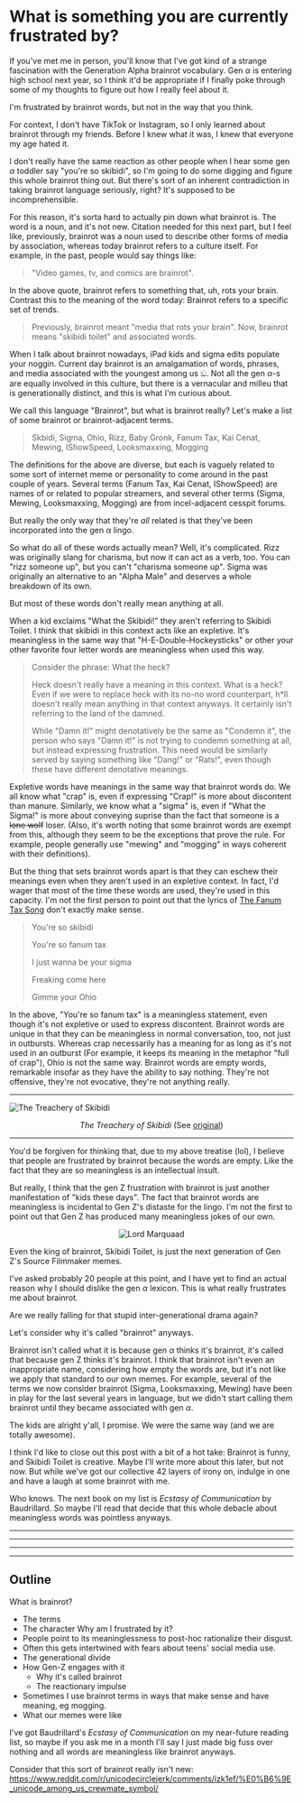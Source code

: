 # What is something you are currently frustrated by?

If you've met me in person, you'll know that I've got kind of a strange fascination with the Generation Alpha brainrot vocabulary.
Gen $\alpha$ is entering high school next year, so I think it'd be appropriate if I finally poke through some of my thoughts to figure out how I really feel about it.

I'm frustrated by brainrot words, but not in the way that you think.

For context, I don't have TikTok or Instagram, so I only learned about brainrot through my friends.
Before I knew what it was, I knew that everyone my age hated it.

I don't really have the same reaction as other people when I hear some gen $\alpha$ toddler say "you're so skibidi", so I'm going to do some digging and figure this whole brainrot thing out.
But there's sort of an inherent contradiction in taking brainrot language seriously, right?
It's supposed to be incomprehensible.

For this reason, it's sorta hard to actually pin down what brainrot is. 
The word is a noun, and it's not new.
Citation needed for this next part, but I feel like, previously, brainrot was a noun used to describe other forms of media by association, whereas today brainrot refers to a culture itself. 
For example, in the past, people would say things like: 
> "Video games, tv, and comics are brainrot".

In the above quote, brainrot refers to something that, uh, rots your brain.
Contrast this to the meaning of the word today: Brainrot refers to a specific set of trends.
> Previously, brainrot meant "media that rots your brain".
> Now, brainrot means "skibidi toilet" and associated words.

When I talk about brainrot nowadays, iPad kids and sigma edits populate your noggin.
Current day brainrot is an amalgamation of words, phrases, and media associated with the youngest among us ඞ.
Not all the gen $\alpha$-s are equally involved in this culture, but there is a vernacular and milleu that is generationally distinct, and this is what I'm curious about.

We call this language "Brainrot", but what is brainrot really? Let's make a list of some brainrot or brainrot-adjacent terms.

> Skbidi, Sigma, Ohio, Rizz, Baby Gronk, Fanum Tax, Kai Cenat, Mewing, IShowSpeed, Looksmaxxing, Mogging

The definitions for the above are diverse, but each is vaguely related to some sort of internet meme or personality to come around in the past couple of years. 
Several terms (Fanum Tax, Kai Cenat, IShowSpeed) are names of or related to popular streamers, and several other terms (Sigma, Mewing, Looksmaxxing, Mogging) are from incel-adjacent cesspit forums.

But really the only way that they're *all* related is that they've been incorporated into the gen $\alpha$ lingo.

So what do all of these words actually mean? Well, it's complicated. 
Rizz was originally slang for charisma, but now it can act as a verb, too.
You can "rizz someone up", but you can't "charisma someone up".
Sigma was originally an alternative to an "Alpha Male" and deserves a whole breakdown of its own.

But most of these words don't really mean anything at all.

When a kid exclaims "What the Skibidi!" they aren't referring to Skibidi Toilet.
I think that skibidi in this context acts like an expletive.
It's meaningless in the same way that "H-E-Double-Hockeysticks" or other your other favorite four letter words are meaningless when used this way. 

> Consider the phrase: What the heck?
>
> Heck doesn't really have a meaning in this context. What is a heck? Even if we were to replace heck with its no-no word counterpart, h*ll doesn't really mean anything in that context anyways. It certainly isn't referring to the land of the damned.
>
> While "Damn it!" might denotatively be the same as "Condemn it", the person who says "Damn it!" is not trying to condemn something at all, but instead expressing frustration.
> This need would be similarly served by saying something like "Dang!" or "Rats!", even though these have different denotative meanings. 

Expletive words have meanings in the same way that brainrot words do.
We all know what "crap" is, even if expressing "Crap!" is more about discontent than manure.
Similarly, we know what a "sigma" is, even if "What the Sigma!" is more about conveying suprise than the fact that someone is a ~~lone wolf~~ loser.
(Also, it's worth noting that some brainrot words are exempt from this, although they seem to be the exceptions that prove the rule. 
For example, people generally use "mewing" and "mogging" in ways coherent with their definitions).

But the thing that sets brainrot words apart is that they can eschew their meanings even when they aren't used in an expletive context. 
In fact, I'd wager that most of the time these words are used, they're used in this capacity.
I'm not the first person to point out that the lyrics of [The Fanum Tax Song](https://www.tiktok.com/@ovp.9/video/7285477963217325342) don't exactly make sense.

> You're so skibidi
>
> You're so fanum tax
>
> I just wanna be your sigma
>
> Freaking come here
>
> Gimme your Ohio

In the above, "You're so fanum tax" is a meaningless statement, even though it's not expletive or used to express discontent. 
Brainrot words are unique in that they can be meaningless in normal conversation, too, not just in outbursts.
Whereas crap necessarily has a meaning for as long as it's not used in an outburst (For example, it keeps its meaning in the metaphor "full of crap"), Ohio is not the same way.
Brainrot words are empty words, remarkable insofar as they have the ability to say nothing. 
They're not offensive, they're not evocative, they're not anything really.

---
![The Treachery of Skibidi](imgs/treachery-of-skibidi.png "The Treachery of Skibidi")
<p align="center"> <i>The Treachery of Skibidi</i> (See <a href="https://www.renemagritte.org/the-treachery-of-images.jsp">original</a>)

---

You'd be forgiven for thinking that, due to my above treatise (lol), I believe that people are frustrated by brainrot because the words are empty. 
Like the fact that they are so meaningless is an intellectual insult.

But really, I think that the gen Z frustration with brainrot is just another manifestation of "kids these days". 
The fact that brainrot words are meaningless is incidental to Gen Z's distaste for the lingo.
I'm not the first to point out that Gen Z has produced many meaningless jokes of our own.

<p align="center"><img src="imgs/e.jpg" alt="Lord Marquaad">

Even the king of brainrot, Skibidi Toilet, is just the next generation of Gen Z's Source Filmmaker memes.

I've asked probably 20 people at this point, and I have yet to find an actual reason why I should dislike the gen $\alpha$ lexicon. 
This is what really frustrates me about brainrot.

Are we really falling for that stupid inter-generational drama again?

Let's consider why it's called "brainrot" anyways.

Brainrot isn't called what it is because gen $\alpha$ thinks it's brainrot, it's called that because gen Z thinks it's brainrot.
I think that brainrot isn't even an inappropriate name, considering how empty the words are, but it's not like we apply that standard to our own memes.
For example, several of the terms we now consider brainrot (Sigma, Looksmaxxing, Mewing) have been in play for the last several years in language, but we didn't start calling them brainrot until they became associated with gen $\alpha$.

The kids are alright y'all, I promise.
We were the same way (and we are totally awesome).

I think I'd like to close out this post with a bit of a hot take: Brainrot is funny, and Skibidi Toilet is creative.
Maybe I'll write more about this later, but not now.
But while we've got our collective 42 layers of irony on, indulge in one and have a laugh at some brainrot with me.

Who knows. The next book on my list is *Ecstasy of Communication* by Baudrillard. So maybe I'll read that decide that this whole debacle about meaningless words was pointless anyways.


---
---
---
---
## Outline
What is brainrot?
- The terms
- The character
Why am I frustrated by it?
- People point to its meaninglessness to post-hoc rationalize their disgust.
- Often this gets intertwined with fears about teens' social media use. 
- The generational divide
- How Gen-Z engages with it
  - Why it's called brainrot
  - The reactionary impulse
- Sometimes I use brainrot terms in ways that make sense and have meaning, eg mogging.  
- What our memes were like

I've got Baudrillard's *Ecstasy of Communication* on my near-future reading list, so maybe if you ask me in a month I'll say I just made big fuss over nothing and all words are meaningless like brainrot anyways.

Consider that this sort of brainrot really isn't new: https://www.reddit.com/r/unicodecirclejerk/comments/izk1ef/%E0%B6%9E_unicode_among_us_crewmate_symbol/